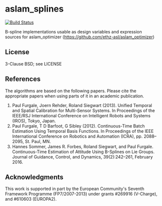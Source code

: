 aslam_splines
==============================

[![Build Status](http://129.132.38.183:8080/buildStatus/icon?job=aslam_splines)](http://129.132.38.183:8080/job/aslam_splines/)

B-spline implementations usable as design variables and expression sources for aslam_optimizer (https://github.com/ethz-asl/aslam_optimizer)

## License
3-Clause BSD; see LICENSE

## References
The algorithms are based on the following papers. Please cite the appropriate papers when using parts of it in an academic publication.

1. Paul Furgale, Joern Rehder, Roland Siegwart (2013). Unified Temporal and Spatial Calibration for Multi-Sensor Systems. In Proceedings of the IEEE/RSJ International Conference on Intelligent Robots and Systems (IROS), Tokyo, Japan.
1. Paul Furgale, T D Barfoot, G Sibley (2012). Continuous-Time Batch Estimation Using Temporal Basis Functions. In Proceedings of the IEEE International Conference on Robotics and Automation (ICRA), pp. 2088–2095, St. Paul, MN.
1. Hannes Sommer, James R. Forbes, Roland Siegwart, and Paul Furgale. Continuous-Time Estimation of Attitude Using B-Splines on Lie Groups. Journal of Guidance, Control, and Dynamics, 39(2):242–261, February 2016.

## Acknowledgments
This work is supported in part by the European Community's Seventh Framework Programme (FP7/2007-2013) under grants #269916 (V-Charge), and #610603 (EUROPA2).
